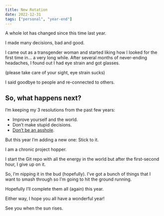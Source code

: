 ```yaml
---
title: New Rotation
date: 2022-12-31
tags: ["personal", "year-end"]
---
```

A whole lot has changed since this time last year.

I made many decisions, bad and good.

I came out as a transgender woman and started liking how I looked for the first time in… a very long while. After several months of never-ending headaches, I found out I had eye strain and got glasses.

(please take care of your sight, eye strain sucks)

I said goodbye to people and re-connected to others.

## So, what happens next?

I’m keeping my 3 resolutions from the past few years:

- Improve yourself and the world.
- Don’t make stupid decisions.
- [Don’t be an asshole](https://asshole.fyi).

But this year I’m adding a new one: Stick to it.

I am a chronic project hopper.

I start the Git repo with all the energy in the world but after the first-second hour, I give up on it.

So, I’m nipping it in the bud (hopefully). I’ve got a bunch of things that I want to smash through so I’m going to hit the ground running.

Hopefully I’ll complete them all (again) this year.

Either way, I hope you all have a wonderful year!

See you when the sun rises.
